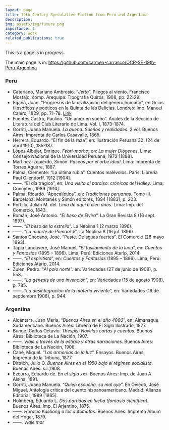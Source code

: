 ```yaml
---
layout: page
title: 19th Century Speculative Fiction from Peru and Argentina
description: 
img: assets/img/future.png
importance: 1
category: work
related_publications: true
---
```


This is a page is in progress.

The main page is in: <a href="https://github.com/carmen-carrasco/OCR-SF-19th-Peru-Argentina">https://github.com/carmen-carrasco/OCR-SF-19th-Peru-Argentina</a>





<div class="bibliography">
    <h3>Peru</h3>
    <ul>
        <li>Cateriano, Mariano Ambrosio. “<em>Jetta</em>”. Pliegos al viento. Francisco Mostajo, comp. Arequipa: Tipografía Quirós, 1908, pp. 22-29.</li>
        <li>Egaña, Juan. “Progresos de la civilizacion del género humano”, en Ocios filosóficos y poéticos en la Quinta de las Delicias. Londres: Imp. Manuel Calero, 1829, pp. 71-78. <a href="https://www.memoriachilena.gob.cl/602/w3-article-9715.html">Link</a></li>
        <li>Fuentes Castro, Paulino. “Un amor en sueño”. Anales de la Sección de Literatura del Club Literario de Lima. Vol. I, 1873-1874.</li>
        <li>Gorriti, Juana Manuela. <em>La quena. Sueños y realidades</em>. 2 vol. Buenos Aires: Imprenta de Carlos Casavalle, 1865.</li>
        <li>Herrera, Eduardo. “El fin de la raza”, en: Ilustración Peruana 32, (24 de abril 1910), 185-187.</li>
        <li>López Albújar, Enrique. <em>Febri-morbo</em>, en: <em>La mujer Diógenes</em>. Lima: Consejo Nacional de la Universidad Peruana, 1972 [1898].</li>
        <li>Martínez Izquierdo, Simón. <em>Paseos por el orbe ideal</em>. Lima: Imprenta de Torres Aguirre, 1887.</li>
        <li>Palma, Clemente: “La última rubia”. Cuentos malévolos. Paris: Librería Paul Ollendorff, 1912 [1904].</li>
        <li>——. “El día trágico”, en: <em>Una visita al paraíso: crónicas del Halley</em>. Lima: Concytec, 1989 [1910].</li>
        <li>Palma, Ricardo. “Apocalíptica”, en: <em>Tradiciones peruanas</em>. Tomo III. Barcelona: Montanés y Simón editores, 1894 [1883], p. 203.</li> 
        <li>Portillo, Julián M. del. <em>Lima de aquí a cien años</em>. Lima: Imp. del Comercio, 1843.</li> 
        <li>Román, José Antonio. “<em>El beso de Elvira</em>”. La Gran Revista 8 (16 sept. 1897).</li>
        <li>——. “<em>El beso de la estrella</em>”. La Neblina 1 (2 marzo 1896).</li>
        <li>——. “<em>La muerte de Pomaré V</em>”. La Neblina 8 (16 jul. 1896).</li>
        <li>Santos Chocano, José. “Peste. De aguas fuertes”. El Comercio (26 mayo 1893).</li>
        <li>Tapia Landavere, José Manuel. “<em>El fusilamiento de la luna</em>”, en: <em>Cuentos y Fantasías</em> (1895 – 1896). Lima, Perú: Ediciones Atarip, 2014.</li>
        <li>——. “<em>El espiritista</em>”, en: <em>Cuentos y Fantasías</em> (1895 – 1896). Lima, Perú: Ediciones Atarip, 2014.</li>
        <li>Zulen, Pedro. “<em>Al polo norte</em>”: en: Variedades (27 de junio de 1908), p. 558.</li>
        <li>——. “<em>La génesis de una invención</em>”, en: Variedades (15 de agosto 1908), p. 785.</li>
        <li>——. “<em>La desintegración de la materia viviente</em>”, en: Variedades (19 de septiembre 1908), p. 944.</li>
    </ul>
</div>

<div class="bibliography">
    <h3>Argentina</h3>
    <ul>
        <li>Alcántara, Juan María. “<em>Buenos Aires en el año 4000</em>”, en: Almanaque Sudamericano. Buenos Aires: Librería de El Siglo Ilustrado, 1877.</li>
        <li>Bunge, Carlos Octavio. <em>Thespis. Novelas cortas y cuentos</em>. Buenos Aires: Biblioteca de La Nación, 1907.</li>
        <li>——. <em>Viaje a través de la estirpe y otras narraciones</em>. Buenos Aires: Biblioteca de La Nación, 1908.</li>
        <li>Cané, Miguel. “<em>Las armonias de la luz</em>”. Ensayos. Buenos Aires: Imprenta de la Tribuna, 1877.</li> 
        <li>Dittrich, Julio O. <em>Buenos Aires en el 1950 bajo el régimen socialista</em>. Buenos Aires: s.i.,1908.</li>
        <li>Ezcurra, Eduardo de. <em>En el siglo xxx</em>. Buenos Aires: Imp. de Juan A. Alsina, 1891.</li> 
        <li>Gorriti, Juana Manuela. “<em>Quien escucha, su mal oye</em>”. En Oviedo, José Miguel, Antología crítica del cuento hispanoamericano. Madrid: Alianza Editorial, 1989 [1865].</li>
        <li>Holmberg, Eduardo L. <em>Dos partidos en lucha (fantasía científica)</em>. Buenos Aires: Imp. El Arjentino, 1875.</li> 
        <li>——. <em>Horacio Kalibang o los autómatas</em>. Buenos Aires: Imprenta Álbum del Hogar, 1879.</li> 
        <li>——. <em>Viaje mar

